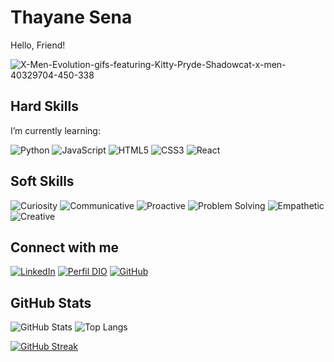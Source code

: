 # Thayane Sena

Hello, Friend! 


![X-Men-Evolution-gifs-featuring-Kitty-Pryde-Shadowcat-x-men-40329704-450-338](https://github.com/AneSena12/AneSena12/assets/140628944/a84295c0-2053-40ed-b361-f2da80619a4d)

## Hard Skills
I’m currently learning:

![Python](https://img.shields.io/badge/Python-000?style=for-the-badge&logo=python)
![JavaScript](https://img.shields.io/badge/JavaScript-000?style=for-the-badge&logo=javascript)
![HTML5](https://img.shields.io/badge/HTML5-000?style=for-the-badge&logo=html5)
![CSS3](https://img.shields.io/badge/CSS3-000?style=for-the-badge&logo=css3&logoColor=264CE4)
![React](https://img.shields.io/badge/React-000?style=for-the-badge&logo=react)

## Soft Skills

![Curiosity](https://img.shields.io/badge/Curiosity-darkgreen)
![Communicative](https://img.shields.io/badge/Communicative-yellow)
![Proactive](https://img.shields.io/badge/Proactive-grey)
![Problem Solving](https://img.shields.io/badge/Problem_Solving-darkred)
![Empathetic](https://img.shields.io/badge/Empathetic-blue)
![Creative](https://img.shields.io/badge/Creative-orange)



## Connect with me

[![LinkedIn](https://img.shields.io/badge/Linkedin-blue)](https://www.linkedin.com/in/thayane-sena-de-moura-633193177/)
[![Perfil DIO](https://img.shields.io/badge/DIO/PERFIL-purple)](https://web.dio.me/users/anesmbonny)
[![GitHub](https://img.shields.io/badge/GitHub-black)](https://github.com/AneSena12)

## GitHub Stats

![GitHub Stats](https://github-readme-stats.vercel.app/api?username=AneSena12&theme=transparent&bg_color=000&border_color=30A3DC&show_icons=true&icon_color=30A3DC&title_color=E94D5F&text_color=FFF&hide_title=true)
![Top Langs](https://github-readme-stats-git-masterrstaa-rickstaa.vercel.app/api/top-langs/?username=AneSena12&bg_color=000&border_color=30A3DC&title_color=1589F0&text_color=FFF)

[![GitHub Streak](https://streak-stats.demolab.com/?user=AneSena12&theme=bear&background=000&border=30A3DC&dates=FFF)](https://git.io/streak-stats)


<!--
**AneSena12/AneSena12** is a ✨ _special_ ✨ repository because its `README.md` (this file) appears on your GitHub profile.

Here are some ideas to get you started:

- 🔭 I’m currently working on ...
- 🌱 I’m currently learning ...
- 👯 I’m looking to collaborate on ...
- 🤔 I’m looking for help with ...
- 💬 Ask me about ...
- 📫 How to reach me: ...
- 😄 Pronouns: ...
- ⚡ Fun fact: ...
-->
